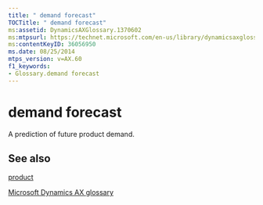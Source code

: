 ```yaml
---
title: " demand forecast"
TOCTitle: " demand forecast"
ms:assetid: DynamicsAXGlossary.1370602
ms:mtpsurl: https://technet.microsoft.com/en-us/library/dynamicsaxglossary.1370602(v=AX.60)
ms:contentKeyID: 36056950
ms.date: 08/25/2014
mtps_version: v=AX.60
f1_keywords:
- Glossary.demand forecast
---
```


# demand forecast

A prediction of future product demand.

## See also

[product](product.md)

[Microsoft Dynamics AX glossary](glossary/microsoft-dynamics-ax-glossary.md)

  


